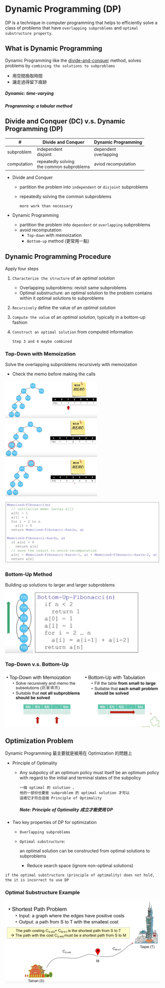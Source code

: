 # Dynamic Programming (DP)

DP is a technique in computer programming that helps to efficiently solve a class of problems that have `overlapping subproblems` and `optimal substructure property`.

## What is Dynamic Programming

Dynamic Programming like the [divide-and-conquer](./../Divide%20and%20Conquer/) method, solves problems by `combining the solutions to subproblems`

- 用空間換取時間
- 讓走過得留下痕跡

##### Dynamic: time-varying
##### Programming: a tabular method

## Divide and Conquer (DC) v.s. Dynamic Programming (DP)

| # | Divide and Conquer | Dynamic Programming |
| - | - | - |
| subproblem | independent<br>disjoint | dependent<br>overlapping |
| computation | repeatedly solving<br>the common subproblems | aviod recomputation |

- Divide and Conquer
  - partition the problem into `independent` or `disjoint` subproblems
  - repeatedly solving the common subproblems

    ```
    more work than necessary
    ```

- Dynamic Programming
  - partition the problem into `dependent` or `overlapping` subproblems
  - avoid recomputation
    - `Top-down` with memoization
    - `Bottom-up` method (更常用一點)

## Dynamic Programming Procedure

Apply four steps

1. `Characterize the structure` of an *optimal solution*
   - Overlapping subproblems: revisit same subproblems
   - Optimal substructure: an optimal solution to the problem contains within it optimal solutions to subproblems
2. `Recursively` define the value of an *optimal solution*
3. `Compute the value` of an *optimal solution*, typically in a bottom-up fashion
4. `Construct an optimal solution` from computed information

    ```
    Step 3 and 4 maybe combined
    ```

### Top-Down with Memoization

Solve the overlapping subproblems recursively with memoization

- Check the memo before making the calls

<p float="left">
    <img src="images/top_down_1.png" width="300" height="auto" />
    <img src="images/top_down_2.png" width="300" height="auto" height="auto"/>
    <img src="images/top_down_3.png" width="300" height="auto" />
</p>


![](images/top_down_code.png)

### Bottom-Up Method

Building up solutions to larger and larger subproblems

<p float="left">
  <img src="images/bottom_up.png" height="200" width="auto" />
  <img src="images/bottom_up_code.png" height="200" />
</p>

### Top-Down v.s. Bottom-Up

![](images/top_down_vs_bottom_up.png)

## Optimization Problem

Dynamic Programming 最主要就是被用在 Optimization 的問題上

- Principle of Optimality
  - Any subpolicy of an optimum policy must itself be an optimum policy with regard to the initial and terminal states of the subpolicy

    ```
    一個 optimal 的 solution ，
    他的一部份也要是 subproblem 的 optimal solution 才可以
    這樣它才符合這個 Principle of Optimality
    ```

    ##### Note: Principle of Optimality 成立才能使用 DP

- Two key properties of DP for optimization
  - `Overlapping subproblems`
  - `Optimal substructure`:

    an optimal solution can be constructed from optimal solutions to subproblems

    - Reduce search space (ignore non-optimal solutions)


```
if the optimal substructure (principle of optimality) does not hold,
the it is incorrect to use DP
```

### Optimal Substructure Example

![](images/shortest_path)
